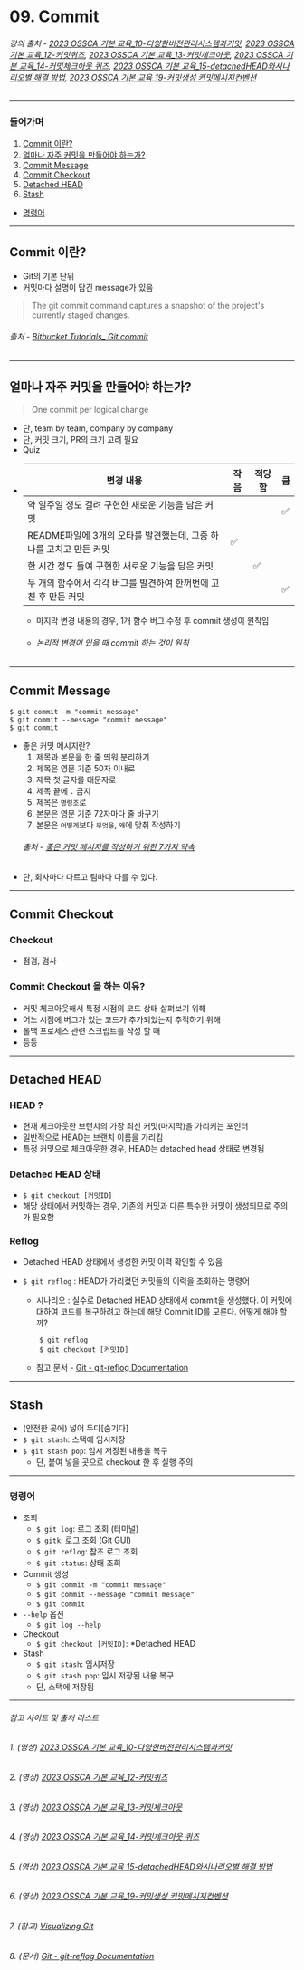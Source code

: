 # 09. Commit
###### 강의 출처 - [2023 OSSCA 기본 교육_10-다양한버전관리시스템과커밋](https://www.youtube.com/watch?v=VVjQ6yQRFlc&list=PL8MaVgZDhGk-z7cezrPFJ5y6v3GW_S1iF&index=12), [2023 OSSCA 기본 교육_12-커밋퀴즈](https://www.youtube.com/watch?v=99poozGCBIE&list=PL8MaVgZDhGk-z7cezrPFJ5y6v3GW_S1iF&index=14), [2023 OSSCA 기본 교육_13-커밋체크아웃](https://www.youtube.com/watch?v=YpRTrVvjdvw), [2023 OSSCA 기본 교육_14-커밋체크아웃 퀴즈](https://www.youtube.com/watch?v=pQPCWWdLbw0), [2023 OSSCA 기본 교육_15-detachedHEAD와시나리오별 해결 방법](https://www.youtube.com/watch?v=eJ65CP6cJhI), [2023 OSSCA 기본 교육_19-커밋생성 커밋메시지컨벤션](https://www.youtube.com/watch?v=2fSt4oiLWKE&list=PL8MaVgZDhGk-z7cezrPFJ5y6v3GW_S1iF&index=21)

***
### 들어가며
1. <a href="#commit">Commit 이란?</a>
2. <a href="#often">얼마나 자주 커밋을 만들어야 하는가?</a>
3. <a href="#msg">Commit Message</a>
4. <a href="#checkout">Commit Checkout</a>
5. <a href="#detached">Detached HEAD</a>
5. <a href="#stash">Stash</a>
- <a href="#instruction">명령어</a>

***
## <span id="commit">Commit 이란?</span>
- Git의 기본 단위
- 커밋마다 설명이 담긴 message가 있음
> The git commit command captures a snapshot of the project's currently staged changes.
###### 출처 - [Bitbucket Tutorials_ Git commit](https://www.atlassian.com/git/tutorials/saving-changes/git-commit)

***
## <span id="often">얼마나 자주 커밋을 만들어야 하는가?</span>
> One commit per logical change
- 단, team by team, company by company
- 단, 커밋 크기, PR의 크기 고려 필요
- Quiz
- | 변경 내용                                     | 작음 | 적당함 | 큼 |
  |-------------------------------------------|------|--------|----|
  | 약 일주일 정도 걸려 구현한  새로운 기능을 담은 커밋            |      |        | ✅  |
  | README파일에 3개의 오타를 발견했는데, 그중 하나를 고치고 만든 커밋 | ✅    |        |    |
  | 한 시간 정도 들여 구현한 새로운 기능을 담은 커밋              |      | ✅      |    |
  | 두 개의 함수에서 각각 버그를 발견하여 한꺼번에 고친 후 만든 커밋     |      |        | ✅  |
  - 마지막 변경 내용의 경우, 1개 함수 버그 수정 후 commit 생성이 원칙임
  - ###### 논리적 변경이 있을 때 commit 하는 것이 원칙

***
## <span id="msg">Commit Message</span>
 ```
 $ git commit -m "commit message"
 $ git commit --message "commit message"
 $ git commit
 ```
  - 좋은 커밋 메시지란?
    1. 제목과 본문을 한 줄 띄워 분리하기
    2. 제목은 영문 기준 50자 이내로
    3. 제목 첫 글자를 대문자로
    4. 제목 끝에 `.` 금지
    5. 제목은 `명령조`로
    6. 본문은 영문 기준 72자마다 줄 바꾸기
    7. 본문은 `어떻게`보다 `무엇을`, `왜`에 맞춰 작성하기
    ###### 출처 - [좋은 커밋 메시지를 작성하기 위한 7가지 약속](https://meetup.nhncloud.com/posts/106)
  - 단, 회사마다 다르고 팀마다 다를 수 있다.

***
## <span id="checkout">Commit Checkout</span>
### Checkout
  - 점검, 검사

### Commit Checkout 을 하는 이유?
  - 커밋 체크아웃해서 특정 시점의 코드 상태 살펴보기 위해
  - 어느 시점에 버그가 있는 코드가 추가되었는지 추적하기 위해
  - 롤백 프로세스 관련 스크립트를 작성 할 때 
  - 등등

*** 
## <span id="detached">Detached HEAD</span>
### HEAD ?
  - 현재 체크아웃한 브랜치의 가장 최신 커밋(마지막)을 가리키는 포인터
  - 일반적으로 HEAD는 브랜치 이름을 가리킴
  - 특정 커밋으로 체크아웃한 경우, HEAD는 detached head 상태로 변경됨

### Detached HEAD 상태
- `$ git checkout [커밋ID]`
- 해당 상태에서 커밋하는 경우, 기존의 커밋과 다른 특수한 커밋이 생성되므로 주의가 필요함

### Reflog
- Detached HEAD 상태에서 생성한 커밋 이력 확인할 수 있음
- `$ git reflog` : HEAD가 가리켰던 커밋들의 이력을 조회하는 명령어
    - 시나리오
    : 실수로 Detached HEAD 상태에서 commit을 생성했다. 이 커밋에 대하여 코드를 복구하려고 하는데 해당 Commit ID를 모른다. 어떻게 해야 할까?
    
    ```
        $ git reflog 
        $ git checkout [커밋ID]
    ```
  - 참고 문서 - [Git - git-reflog Documentation](https://git-scm.com/docs/git-reflog)

***
## <span id="stash">Stash</span>
- (안전한 곳에) 넣어 두다[숨기다]
- `$ git stash`: 스택에 임시저장
- `$ git stash pop`: 임시 저장된 내용을 복구
  - 단, 붙여 넣을 곳으로 checkout 한 후 실행 주의 

***
### <sapn id="instruction">명령어</span>
- 조회
  - `$ git log`: 로그 조회 (터미널)
  - `$ gitk`: 로그 조회 (Git GUI)
  - `$ git reflog`: 참조 로그 조회
  - `$ git status`: 상태 조회
- Commit 생성
  - `$ git commit -m "commit message"`
  - `$ git commit --message "commit message"`
  - `$ git commit`
- `--help` 옵션
  - `$ git log --help`
- Checkout
  - `$ git checkout [커밋ID]`: *Detached HEAD
- Stash
  - `$ git stash`: 임시저장
  - `$ git stash pop`: 임시 저장된 내용 복구
  - 단, 스택에 저장됨

***
###### 참고 사이트 및 출처 리스트
###### 1. (영상) [2023 OSSCA 기본 교육_10-다양한버전관리시스템과커밋](https://www.youtube.com/watch?v=VVjQ6yQRFlc&list=PL8MaVgZDhGk-z7cezrPFJ5y6v3GW_S1iF&index=12)
###### 2. (영상) [2023 OSSCA 기본 교육_12-커밋퀴즈](https://www.youtube.com/watch?v=99poozGCBIE&list=PL8MaVgZDhGk-z7cezrPFJ5y6v3GW_S1iF&index=14)
###### 3. (영상) [2023 OSSCA 기본 교육_13-커밋체크아웃](https://www.youtube.com/watch?v=YpRTrVvjdvw)
###### 4. (영상) [2023 OSSCA 기본 교육_14-커밋체크아웃 퀴즈](https://www.youtube.com/watch?v=pQPCWWdLbw0)
###### 5. (영상) [2023 OSSCA 기본 교육_15-detachedHEAD와시나리오별 해결 방법](https://www.youtube.com/watch?v=eJ65CP6cJhI)
###### 6. (영상) [2023 OSSCA 기본 교육_19-커밋생성 커밋메시지컨벤션](https://www.youtube.com/watch?v=2fSt4oiLWKE&list=PL8MaVgZDhGk-z7cezrPFJ5y6v3GW_S1iF&index=21)
###### 7. (참고) [Visualizing Git](https://git-school.github.io/visualizing-git/)
###### 8. (문서) [Git - git-reflog Documentation](https://git-scm.com/docs/git-reflog)
